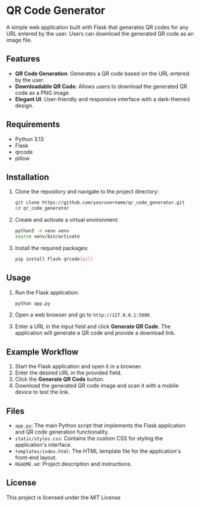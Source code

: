 # QR Code Generator

A simple web application built with Flask that generates QR codes for any URL entered by the user. Users can download the generated QR code as an image file.

## Features

- **QR Code Generation**: Generates a QR code based on the URL entered by the user.
- **Downloadable QR Code**: Allows users to download the generated QR code as a PNG image.
- **Elegant UI**: User-friendly and responsive interface with a dark-themed design.

## Requirements

- Python 3.13
- Flask
- qrcode
- pillow

## Installation

1. Clone the repository and navigate to the project directory:
    ```bash
    git clone https://github.com/yourusername/qr_code_generator.git
    cd qr_code_generator
    ```

2. Create and activate a virtual environment:
    ```bash
    python3 -m venv venv
    source venv/bin/activate
    ```

3. Install the required packages:
    ```bash
    pip install Flask qrcode[pil]
    ```

## Usage

1. Run the Flask application:
    ```bash
    python app.py
    ```
   
2. Open a web browser and go to `http://127.0.0.1:5000`.

3. Enter a URL in the input field and click **Generate QR Code**. The application will generate a QR code and provide a download link.

## Example Workflow

1. Start the Flask application and open it in a browser.
2. Enter the desired URL in the provided field.
3. Click the **Generate QR Code** button.
4. Download the generated QR code image and scan it with a mobile device to test the link.

## Files

- `app.py`: The main Python script that implements the Flask application and QR code generation functionality.
- `static/styles.css`: Contains the custom CSS for styling the application's interface.
- `templates/index.html`: The HTML template file for the application's front-end layout.
- `README.md`: Project description and instructions.

## License

This project is licensed under the MIT License 
